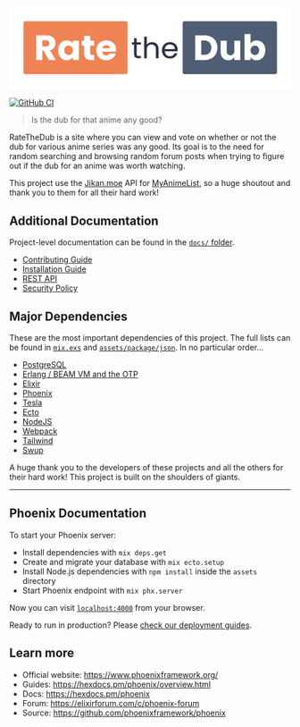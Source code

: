 [![RateTheDub](branding/horizontal.png)](https://ratethedub.com)

[![GitHub CI](https://github.com/rushsteve1/RateTheDub/actions/workflows/elixir.yml/badge.svg)](https://github.com/rushsteve1/RateTheDub/actions/workflows/elixir.yml)

> Is the dub for that anime any good?

RateTheDub is a site where you can view and vote on whether or not the dub for
various anime series was any good. Its goal is to the need for random searching
and browsing random forum posts when trying to figure out if the dub for an
anime was worth watching.

This project use the [Jikan.moe](https://jikan.moe) API for
[MyAnimeList](https://myanimelist.net), so a huge shoutout and thank you to them
for all their hard work!

## Additional Documentation

Project-level documentation can be found in the [`docs/` folder](./docs).

- [Contributing Guide](./docs/CONTRIBUTING.md)
- [Installation Guide](./docs/INSTALL.md)
- [REST API](./docs/API.md)
- [Security Policy](./docs/SECURITY.md)

## Major Dependencies

These are the most important dependencies of this project. The full lists can be
found in [`mix.exs`](./mix.exs) and
[`assets/package/json`](./assets/package.json). In no particular order...

- [PostgreSQL](https://www.postgresql.org/)
- [Erlang / BEAM VM and the OTP](https://erlang.org/)
- [Elixir](https://elixir-lang.org/)
- [Phoenix](https://phoenixframework.org/)
- [Tesla](https://github.com/teamon/tesla)
- [Ecto](https://github.com/elixir-ecto/ecto)
- [NodeJS](https://nodejs.org/)
- [Webpack](https://webpack.js.org/)
- [Tailwind](https://tailwindcss.com/)
- [Swup](https://swup.js.org/)

A huge thank you to the developers of these projects and all the others for
their hard work! This project is built on the shoulders of giants.

---

## Phoenix Documentation

To start your Phoenix server:

- Install dependencies with `mix deps.get`
- Create and migrate your database with `mix ecto.setup`
- Install Node.js dependencies with `npm install` inside the `assets` directory
- Start Phoenix endpoint with `mix phx.server`

Now you can visit [`localhost:4000`](http://localhost:4000) from your browser.

Ready to run in production? Please [check our deployment guides](https://hexdocs.pm/phoenix/deployment.html).

## Learn more

- Official website: https://www.phoenixframework.org/
- Guides: https://hexdocs.pm/phoenix/overview.html
- Docs: https://hexdocs.pm/phoenix
- Forum: https://elixirforum.com/c/phoenix-forum
- Source: https://github.com/phoenixframework/phoenix

